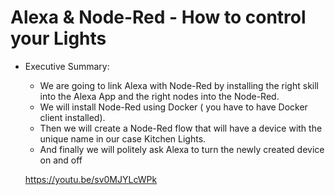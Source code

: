 # Alexa & Node-Red - How to control your Lights 


* Executive Summary: 
    * We are going to link Alexa with Node-Red by installing the right skill into the Alexa App and the right nodes into the Node-Red. 
    * We will install Node-Red using Docker ( you have to have Docker client installed). 
    * Then we will create a Node-Red flow that will have a device with the unique name in our case Kitchen Lights.  
    * And finally we will politely ask Alexa to turn the newly created device on and off 
    
    https://youtu.be/sv0MJYLcWPk
